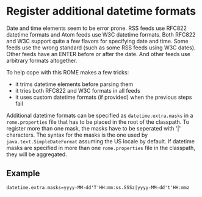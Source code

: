 # Register additional datetime formats

Date and time elements seem to be error prone. RSS feeds use RFC822 datetime
formats and Atom feeds use W3C datetime formats. Both RFC822 and W3C support
quite a few flavors for specifying date and time. Some feeds use the wrong
standard (such as some RSS feeds using W3C dates). Other feeds have an ENTER
before or after the date. And other feeds use arbitrary formats altogether.

To help cope with this ROME makes a few tricks:

- it trims datetime elements before parsing them
- it tries both RFC822 and W3C formats in all feeds
- it uses custom datetime formats (if provided) when the previous steps fail

Additional datetime formats can be specified as `datetime.extra.masks` in a
`rome.properties` file that has to be placed in the root of the classpath. To
register more than one mask, the masks have to be seperated with '|' characters.
The syntax for the masks is the one used by `java.text.SimpleDateFormat`
assuming the US locale by default. If datetime masks are specified in more than
one `rome.properties` file in the classpath, they will be aggregated.

## Example
```properties
datetime.extra.masks=yyyy-MM-dd'T'HH:mm:ss.SSSz|yyyy-MM-dd't'HH:mmz
```